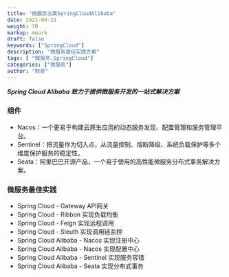 ```yaml
---  
title: "微服务方案SpringCloudAlibaba"  
date: 2021-04-21
weight: 70  
markup: mmark  
draft: false  
keywords: ["SpringCloud"]  
description: "微服务最佳实践方案"  
tags: [ "微服务,SpringCloud"]  
categories: ["微服务"]  
author: "默哥"  
---  
```

***Spring Cloud Alibaba 致力于提供微服务开发的一站式解决方案***

### 组件
* Nacos：一个更易于构建云原生应用的动态服务发现、配置管理和服务管理平台。
* Sentinel：把流量作为切入点，从流量控制、熔断降级、系统负载保护等多个维度保护服务的稳定性。
* Seata：阿里巴巴开源产品，一个易于使用的高性能微服务分布式事务解决方案。

### 微服务最佳实践
* Spring Cloud - Gateway API网关
* Spring Cloud - Ribbon 实现负载均衡
* Spring Cloud - Feign 实现远程调用
* Spring Cloud - Sleuth 实现调用链监控
* Spring Cloud Alibaba - Nacos 实现注册中心
* Spring Cloud Alibaba - Nacos 实现配置中心
* Spring Cloud Alibaba - Sentinel  实现服务容错
* Spring Cloud Alibaba - Seata 实现分布式事务

